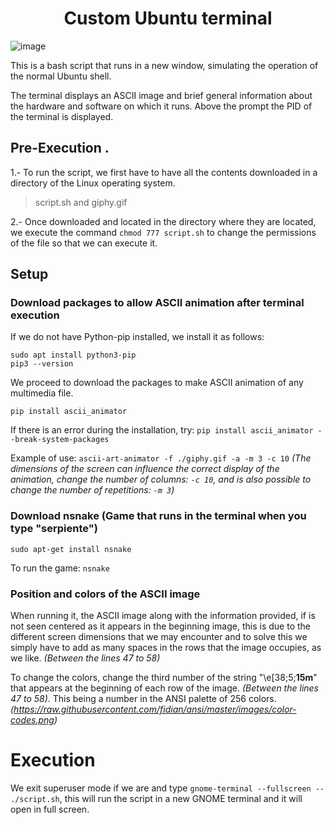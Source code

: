 <h1 align="center">Custom Ubuntu terminal</h4>

![image](https://github.com/Giordano-jpg/Custom-Ubuntu-terminal/assets/59683392/f4b82067-37f1-409c-9624-d098586da59a)


This is a bash script that runs in a new window, simulating the operation of the normal Ubuntu shell.

The terminal displays an ASCII image and brief general information about the hardware and software on which it runs. Above the prompt the PID of the terminal is displayed.


## Pre-Execution .

1.- To run the script, we first have to have all the contents downloaded in a directory of the Linux operating system.
> script.sh and giphy.gif

2.- Once downloaded and located in the directory where they are located, we execute the command `chmod 777 script.sh` to change the permissions of the file so that we can execute it.


## Setup

### Download packages to allow ASCII animation after terminal execution

If we do not have Python-pip installed, we install it as follows:
```
sudo apt install python3-pip
pip3 --version
```

We proceed to download the packages to make ASCII animation of any multimedia file.
```
pip install ascii_animator
```
If there is an error during the installation, try: `pip install ascii_animator --break-system-packages`

Example of use: `ascii-art-animator -f ./giphy.gif -a -m 3 -c 10`
_(The dimensions of the screen can influence the correct display of the animation, change the number of columns: `-c 10`, and is also possible to change the number of repetitions: `-m 3`)_

### Download nsnake (Game that runs in the terminal when you type "serpiente")

```
sudo apt-get install nsnake
```
To run the game: `nsnake`

### Position and colors of the ASCII image

When running it, the ASCII image along with the information provided, if is not seen centered as it appears in the beginning image, this is due to the different screen dimensions that we may encounter and to solve this we simply have to add as many spaces in the rows that the image occupies, as we like. _(Between the lines 47 to 58)_

To change the colors, change the third number of the string "\e[38;5;**15m**" that appears at the beginning of each row of the image. _(Between the lines 47 to 58)_.
This being a number in the ANSI palette of 256 colors. _(https://raw.githubusercontent.com/fidian/ansi/master/images/color-codes.png)_

# Execution

We exit superuser mode if we are and type `gnome-terminal --fullscreen -- ./script.sh`, this will run the script in a new GNOME terminal and it will open in full screen.





